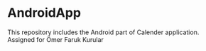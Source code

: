 # AndroidApp
This repository includes the Android part of Calender application. </br>
Assigned for Ömer Faruk Kurular
